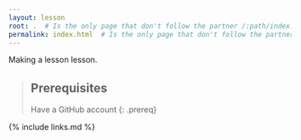 ```yaml
---
layout: lesson
root: .  # Is the only page that don't follow the partner /:path/index.html
permalink: index.html  # Is the only page that don't follow the partner /:path/index.html
---
```

Making a lesson lesson.

> ## Prerequisites
>
> Have a GitHub account
{: .prereq}

{% include links.md %}

